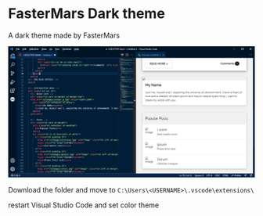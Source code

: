 # FasterMars Dark theme 

A dark theme made by FasterMars

![SCREENSHOT](fastermars-dark-theme/images/screenshot.png)

Download the folder and move to
`C:\Users\<USERNAME>\.vscode\extensions\`

restart Visual Studio Code and set color theme 
